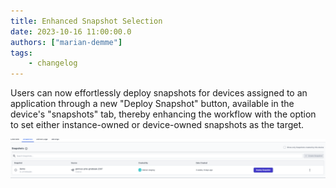 ```yaml
---
title: Enhanced Snapshot Selection
date: 2023-10-16 11:00:00.0
authors: ["marian-demme"]
tags:
    - changelog
---
```


Users can now effortlessly deploy snapshots for devices assigned to an application through a new "Deploy Snapshot" button, available in the device's "snapshots" tab, thereby enhancing the workflow with the option to set either instance-owned or device-owned snapshots as the target.

![Snapshot selection](./images/Snapshot-Selection.png)